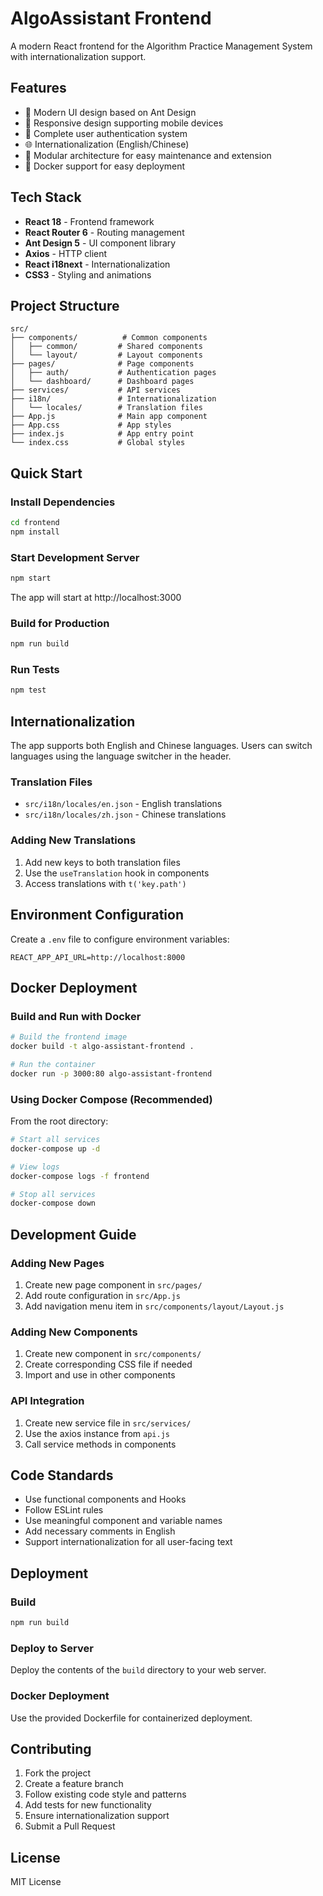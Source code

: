 # AlgoAssistant Frontend

A modern React frontend for the Algorithm Practice Management System with internationalization support.

## Features

- 🎨 Modern UI design based on Ant Design
- 📱 Responsive design supporting mobile devices
- 🔐 Complete user authentication system
- 🌐 Internationalization (English/Chinese)
- 🎯 Modular architecture for easy maintenance and extension
- 🐳 Docker support for easy deployment

## Tech Stack

- **React 18** - Frontend framework
- **React Router 6** - Routing management
- **Ant Design 5** - UI component library
- **Axios** - HTTP client
- **React i18next** - Internationalization
- **CSS3** - Styling and animations

## Project Structure

```
src/
├── components/          # Common components
│   ├── common/         # Shared components
│   └── layout/         # Layout components
├── pages/              # Page components
│   ├── auth/           # Authentication pages
│   └── dashboard/      # Dashboard pages
├── services/           # API services
├── i18n/               # Internationalization
│   └── locales/        # Translation files
├── App.js              # Main app component
├── App.css             # App styles
├── index.js            # App entry point
└── index.css           # Global styles
```

## Quick Start

### Install Dependencies

```bash
cd frontend
npm install
```

### Start Development Server

```bash
npm start
```

The app will start at http://localhost:3000

### Build for Production

```bash
npm run build
```

### Run Tests

```bash
npm test
```

## Internationalization

The app supports both English and Chinese languages. Users can switch languages using the language switcher in the header.

### Translation Files

- `src/i18n/locales/en.json` - English translations
- `src/i18n/locales/zh.json` - Chinese translations

### Adding New Translations

1. Add new keys to both translation files
2. Use the `useTranslation` hook in components
3. Access translations with `t('key.path')`

## Environment Configuration

Create a `.env` file to configure environment variables:

```env
REACT_APP_API_URL=http://localhost:8000
```

## Docker Deployment

### Build and Run with Docker

```bash
# Build the frontend image
docker build -t algo-assistant-frontend .

# Run the container
docker run -p 3000:80 algo-assistant-frontend
```

### Using Docker Compose (Recommended)

From the root directory:

```bash
# Start all services
docker-compose up -d

# View logs
docker-compose logs -f frontend

# Stop all services
docker-compose down
```

## Development Guide

### Adding New Pages

1. Create new page component in `src/pages/`
2. Add route configuration in `src/App.js`
3. Add navigation menu item in `src/components/layout/Layout.js`

### Adding New Components

1. Create new component in `src/components/`
2. Create corresponding CSS file if needed
3. Import and use in other components

### API Integration

1. Create new service file in `src/services/`
2. Use the axios instance from `api.js`
3. Call service methods in components

## Code Standards

- Use functional components and Hooks
- Follow ESLint rules
- Use meaningful component and variable names
- Add necessary comments in English
- Support internationalization for all user-facing text

## Deployment

### Build

```bash
npm run build
```

### Deploy to Server

Deploy the contents of the `build` directory to your web server.

### Docker Deployment

Use the provided Dockerfile for containerized deployment.

## Contributing

1. Fork the project
2. Create a feature branch
3. Follow existing code style and patterns
4. Add tests for new functionality
5. Ensure internationalization support
6. Submit a Pull Request

## License

MIT License 